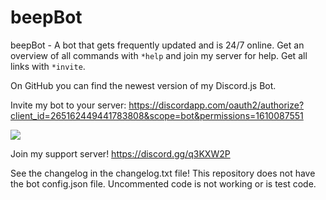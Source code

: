 # beepBot
beepBot - A bot that gets frequently updated and is 24/7 online. Get an overview of all commands with `*help` and join my server for help. Get all links with `*invite`.

On GitHub you can find the newest version of my Discord.js Bot.

Invite my bot to your server: 
https://discordapp.com/oauth2/authorize?client_id=265162449441783808&scope=bot&permissions=1610087551

<a href="https://discordbots.org/bot/265162449441783808">
  <img src="https://discordbots.org/api/widget/265162449441783808.svg" />
</a>

Join my support server!
https://discord.gg/q3KXW2P

See the changelog in the changelog.txt file!
This repository does not have the bot config.json file.
Uncommented code is not working or is test code.

